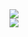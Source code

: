 <img src="https://github.com/JakubMakaruk/UMCS/blob/master/Inzynieria%20oprogramowania/%C4%87wiczenia3/SchematBernouliego/diagramKlas.png">
<br/>
<img src="https://github.com/JakubMakaruk/UMCS/blob/master/Inzynieria%20oprogramowania/%C4%87wiczenia3/SchematBernouliego/diagramSekwencji.png">
